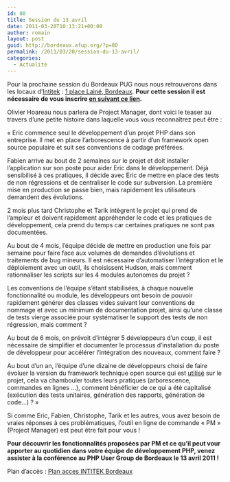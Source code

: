 ```yaml
---
id: 80
title: Session du 13 avril
date: 2011-03-20T10:13:21+00:00
author: romain
layout: post
guid: http://bordeaux.afup.org/?p=80
permalink: /2011/03/20/session-du-13-avril/
categories:
  - Actualité
---
```

Pour la prochaine session du Bordeaux PUG nous nous retrouverons dans les locaux d&rsquo;[Intitek](http://www.intitek.fr/) : [1 place Lainé, Bordeaux](http://maps.google.fr/maps/mm?ie=UTF8&hl=fr&ll=44.84843,-0.571085&spn=0.006161,0.009645&z=17&iwloc=A). **Pour cette session il est nécessaire de vous inscrire [en suivant ce lien](http://www.doodle.com/v6figmusdmkt2y76).**

Olivier Hoareau nous parlera de Project Manager, dont voici le teaser au travers d&rsquo;une petite histoire dans laquelle vous vous reconnaîtrez peut être :

&laquo;&nbsp;Eric commence seul le développement d&rsquo;un projet PHP dans son entreprise. Il met en place l&rsquo;arborescence à partir d&rsquo;un framework open source populaire et suit ses conventions de codage préférées.

Fabien arrive au bout de 2 semaines sur le projet et doit installer l&rsquo;application sur son poste pour aider Eric dans le développement. Déjà sensibilisé à ces pratiques, il décide avec Eric de mettre en place des tests de non régressions et de centraliser le code sur subversion. La première mise en production se passe bien, mais rapidement les utilisateurs demandent des évolutions.

2 mois plus tard Christophe et Tarik intègrent le projet qui prend de l&rsquo;ampleur et doivent rapidement appréhender le code et les pratiques de développement, cela prend du temps car certaines pratiques ne sont pas documentées.

Au bout de 4 mois, l&rsquo;équipe décide de mettre en production une fois par semaine pour faire face aux volumes de demandes d&rsquo;évolutions et traitements de bug mineurs. Il est nécessaire d&rsquo;automatiser l&rsquo;intégration et le déploiement avec un outil, ils choisissent Hudson, mais comment rationnaliser les scripts sur les 4 modules autonomes du projet ?

Les conventions de l&rsquo;équipe s&rsquo;étant stabilisées, à chaque nouvelle fonctionnalité ou module, les développeurs ont besoin de pouvoir rapidement générer des classes vides suivant leur conventions de nommage et avec un minimum de documentation projet, ainsi qu&rsquo;une classe de tests vierge associée pour systématiser le support des tests de non régression, mais comment ?

Au bout de 6 mois, on prévoit d&rsquo;intégrer 5 développeurs d&rsquo;un coup, il est nécessaire de simplifier et documenter le processus d&rsquo;installation du poste de développeur pour accélérer l&rsquo;intégration des nouveaux, comment faire ?

Au bout d&rsquo;un an, l&rsquo;équipe d&rsquo;une dizaine de développeurs choisi de faire évoluer la version du framework technique open source qui est [utilisé](http://bordeaux.afup.org/2018/07/28/avant-dacheter-un-jeu-electronique-vous-devez-en-savoir-un-peu-plus-sur-lempire-des-huit-minutes/) sur le projet, cela va chambouler toutes leurs pratiques (arborescence, commandes en lignes &#8230;), comment bénéficier de ce qui a été capitalisé (exécution des tests unitaires, génération des rapports, génération de code&#8230;) ?&nbsp;&raquo;

Si comme Eric, Fabien, Christophe, Tarik et les autres, vous avez besoin de vraies réponses à ces problématiques, l&rsquo;outil en ligne de commande &laquo;&nbsp;PM&nbsp;&raquo; (Project Manager) est peut être fait pour vous !

**Pour découvrir les fonctionnalités proposées par PM et ce qu&rsquo;il peut vour apporter au quotidien dans votre équipe de développement PHP, venez assister à la conférence au PHP User Group de Bordeaux le 13 avril 2011 !**

Plan d&rsquo;accès : [Plan acces INTITEK Bordeaux](http://bordeauxpug.files.wordpress.com/2011/04/plan-acces-intitek-bordeaux.pdf)